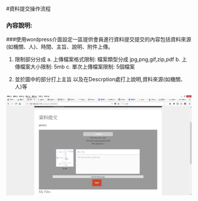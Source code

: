 #資料提交操作流程  

###  內容說明: 
###使用wordpress介面設定一區提供會員進行資料提交提交的內容包括資料來源(如機關、人)、時間、主旨、說明、附件上傳。




1. 限制部分分成
          a. 上傳檔案格式限制:  檔案類型分成 jpg,png,gif,zip,pdf
          b. 上傳檔案大小限制:  5mb
          c. 單次上傳檔案限制:  5個檔案 

2. 並於圖中的部分打上主旨
   以及在Descrption處打上說明,資料來源(如機關、人)等

![資料提交](submit.png)

